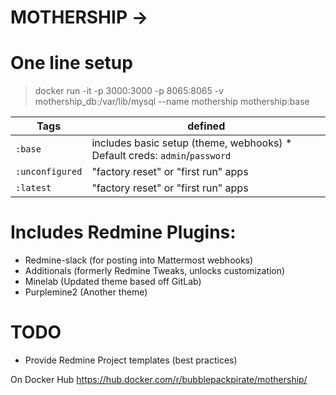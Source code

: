 # MOTHERSHIP ->

# One line setup
> docker run -it -p 3000:3000 -p 8065:8065 -v mothership_db:/var/lib/mysql --name mothership  mothership:base



Tags | defined
--- | ---
`:base` |  includes basic setup (theme, webhooks) * Default creds: `admin`/`password`
`:unconfigured` | "factory reset" or "first run" apps
`:latest` | "factory reset" or "first run" apps

# Includes Redmine Plugins:
* Redmine-slack (for posting into Mattermost webhooks)
* Additionals (formerly Redmine Tweaks, unlocks customization)
* Minelab (Updated theme based off GitLab)
* Purplemine2 (Another theme)

# TODO
* Provide Redmine Project templates (best practices)

On Docker Hub
https://hub.docker.com/r/bubblepackpirate/mothership/

